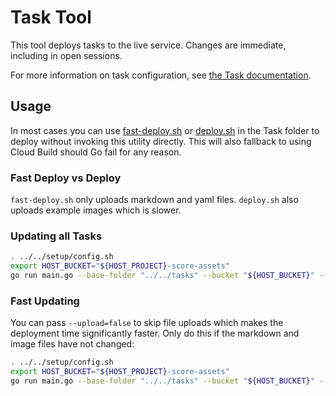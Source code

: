 # Task Tool

This tool deploys tasks to the live service. Changes are immediate, including in open sessions.

For more information on task configuration, see [the Task documentation](../../tasks/README.md).

## Usage

In most cases you can use [fast-deploy.sh](../../fastdeploy.sh) or [deploy.sh](../../deploy.sh) in the Task folder to deploy without invoking this utility directly. This will also fallback to using Cloud Build should Go fail for any reason.

### Fast Deploy vs Deploy

`fast-deploy.sh` only uploads markdown and yaml files. `deploy.sh` also uploads example images which is slower.

### Updating all Tasks

```sh
. ../../setup/config.sh
export HOST_BUCKET="${HOST_PROJECT}-score-assets"
go run main.go --base-folder "../../tasks" --bucket "${HOST_BUCKET}" --host-pid "${HOST_PROJECT}"
```

### Fast Updating

You can pass `--upload=false` to skip file uploads which makes the deployment time significantly faster. Only do this if the markdown and image files have not changed:

```sh
. ../../setup/config.sh
export HOST_BUCKET="${HOST_PROJECT}-score-assets"
go run main.go --base-folder "../../tasks" --bucket "${HOST_BUCKET}" --host-pid "${HOST_PROJECT}" --upload=false
```
